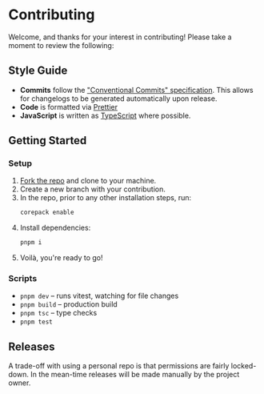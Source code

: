 # Contributing

Welcome, and thanks for your interest in contributing! Please take a moment to review the following:

## Style Guide

- **Commits** follow the ["Conventional Commits" specification](https://www.conventionalcommits.org/en/v1.0.0/). This allows for changelogs to be generated automatically upon release.
- **Code** is formatted via [Prettier](https://prettier.io/)
- **JavaScript** is written as [TypeScript](https://www.typescriptlang.org/) where possible.

## Getting Started

### Setup

1. [Fork the repo](https://docs.github.com/en/github/getting-started-with-github/fork-a-repo) and clone to your machine.
2. Create a new branch with your contribution.
3. In the repo, prior to any other installation steps, run:
   ```sh
   corepack enable
   ```
4. Install dependencies:
   ```sh
   pnpm i
   ```
5. Voilà, you're ready to go!

### Scripts

- `pnpm dev` – runs vitest, watching for file changes
- `pnpm build` – production build
- `pnpm tsc` – type checks
- `pnpm test`

## Releases

A trade-off with using a personal repo is that permissions are fairly locked-down. In the mean-time releases will be made manually by the project owner.
